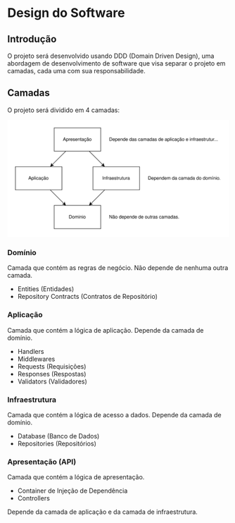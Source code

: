 # Design do Software

## Introdução

O projeto será desenvolvido usando DDD (Domain Driven Design), uma abordagem de desenvolvimento de software que visa separar o projeto em camadas, cada uma com sua responsabilidade.

## Camadas

O projeto será dividido em 4 camadas:

![Dependência das Camadas](../assets/dependencia-das-camadas.drawio.svg)

### Domínio

Camada que contém as regras de negócio.
Não depende de nenhuma outra camada.

- Entities (Entidades)
- Repository Contracts (Contratos de Repositório)

### Aplicação

Camada que contém a lógica de aplicação.
Depende da camada de domínio.

- Handlers
- Middlewares
- Requests (Requisições)
- Responses (Respostas)
- Validators (Validadores)

### Infraestrutura

Camada que contém a lógica de acesso a dados.
Depende da camada de domínio.

- Database (Banco de Dados)
- Repositories (Repositórios)

### Apresentação (API)

Camada que contém a lógica de apresentação.
- Container de Injeção de Dependência
- Controllers

Depende da camada de aplicação e da camada de infraestrutura.
